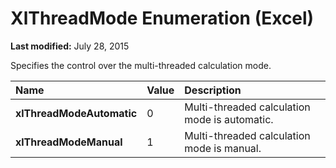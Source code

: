 
# XlThreadMode Enumeration (Excel)

 **Last modified:** July 28, 2015

Specifies the control over the multi-threaded calculation mode.


|**Name**|**Value**|**Description**|
|:-----|:-----|:-----|
| **xlThreadModeAutomatic**|0|Multi-threaded calculation mode is automatic.|
| **xlThreadModeManual**|1|Multi-threaded calculation mode is manual.|
